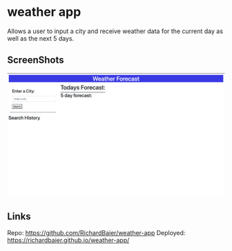 # weather app
Allows a user to input a city and receive weather data for the current day as well as the next 5 days.

## ScreenShots

![snapshot of page](./assets/img/screenshot.png)


## Links
Repo: https://github.com/RichardBaier/weather-app
Deployed: https://richardbaier.github.io/weather-app/